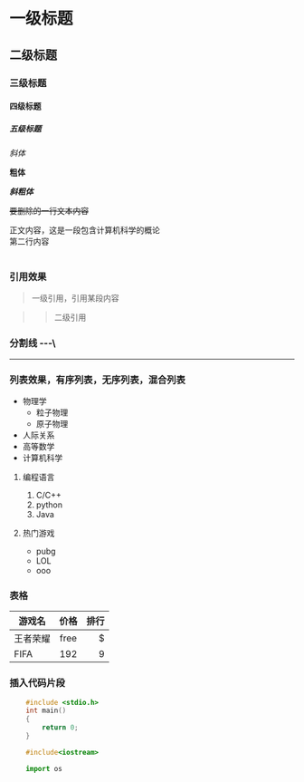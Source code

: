# 一级标题

## 二级标题

### 三级标题

#### 四级标题

##### 五级标题

*斜体*

**粗体**

***斜粗体***

~~要删除的一行文本内容~~

正文内容，这是一段包含计算机科学的概论<br>
第二行内容<br><br>
### 引用效果
> 一级引用，引用某段内容

>> 二级引用

### 分割线 -\-\-\

---



### 列表效果，有序列表，无序列表，混合列表

* 物理学
  * 粒子物理
  * 原子物理
* 人际关系
* 高等数学
* 计算机科学

1. 编程语言
   1. C/C++
   2. python
   3. Java
 
1. 热门游戏
   * pubg
   * LOL
   * ooo

### 表格

游戏名|价格|排行
--|:--:|--:
王者荣耀|free|$
FIFA|192|9

### 插入代码片段

```c
	#include <stdio.h>
	int main()
	{
		return 0;
	}
```

```cpp
	#include<iostream>
```

```python
	import os
```


